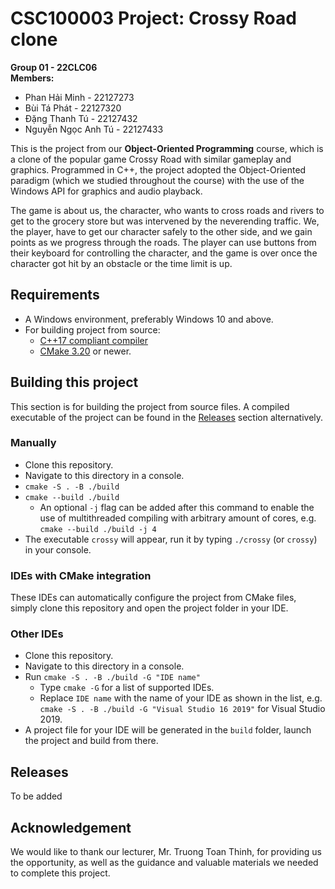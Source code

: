 # CSC100003 Project: Crossy Road clone

**Group 01 - 22CLC06**  
**Members:**

- Phan Hải Minh - 22127273
- Bùi Tá Phát - 22127320
- Đặng Thanh Tú - 22127432
- Nguyễn Ngọc Anh Tú - 22127433

This is the project from our **Object-Oriented Programming** course, which is a clone of the popular game Crossy Road with similar gameplay and graphics. Programmed in C++, the project adopted the Object-Oriented paradigm (which we studied throughout the course) with the use of the Windows API for graphics and audio playback.

The game is about us, the character, who wants to cross roads and rivers to get to the grocery store but was intervened by the neverending traffic. We, the player, have to get our character safely to the other side, and we gain points as we progress through the roads. The player can use buttons from their keyboard for controlling the character, and the game is over once the character got hit by an obstacle or the time limit is up.

## Requirements

- A Windows environment, preferably Windows 10 and above.
- For building project from source:
	- [C++17 compliant compiler](https://en.cppreference.com/w/cpp/compiler_support/17)
	- [CMake 3.20](https://cmake.org/download/) or newer.

## Building this project

This section is for building the project from source files. A compiled executable of the project can be found in the [Releases](#releases) section alternatively.

### Manually

- Clone this repository.
- Navigate to this directory in a console.
- `cmake -S . -B ./build`
- `cmake --build ./build`
	- An optional `-j` flag can be added after this command to enable the use of multithreaded compiling with arbitrary amount of cores, e.g. `cmake --build ./build -j 4`
- The executable `crossy` will appear, run it by typing `./crossy` (or `crossy`) in your console.

### IDEs with CMake integration

These IDEs can automatically configure the project from CMake files, simply clone this repository and open the project folder in your IDE.

### Other IDEs

- Clone this repository.
- Navigate to this directory in a console.
- Run `cmake -S . -B ./build -G "IDE name"`
	- Type `cmake -G` for a list of supported IDEs.
	- Replace `IDE name` with the name of your IDE as shown in the list, e.g. `cmake -S . -B ./build -G "Visual Studio 16 2019"` for Visual Studio 2019.
- A project file for your IDE will be generated in the `build` folder, launch the project and build from there.

## Releases

To be added

## Acknowledgement

We would like to thank our lecturer, Mr. Truong Toan Thinh, for providing us the opportunity, as well as the guidance and valuable materials we needed to complete this project.
